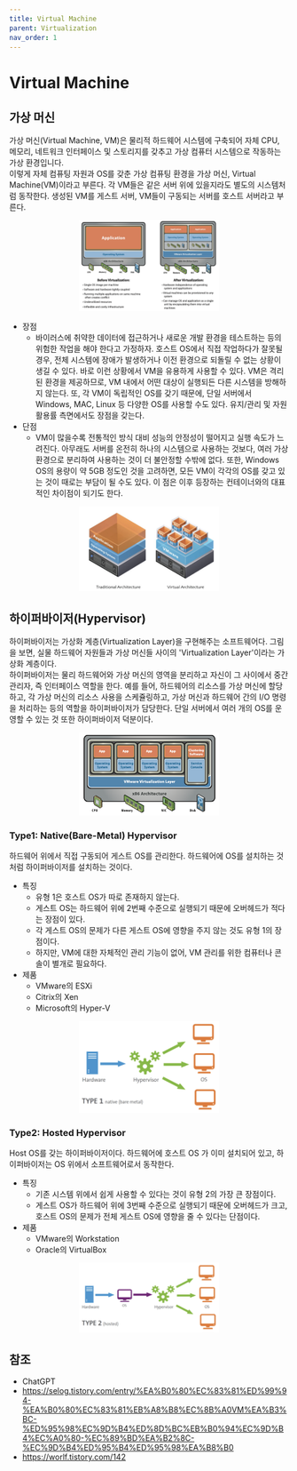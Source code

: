 ```yaml
---
title: Virtual Machine
parent: Virtualization
nav_order: 1
---
```


# Virtual Machine



## 가상 머신
가상 머신(Virtual Machine, VM)은 물리적 하드웨어 시스템에 구축되어 자체 CPU, 메모리, 네트워크 인터페이스 및 스토리지를 갖추고 가상 컴퓨터 시스템으로 작동하는 가상 환경입니다.   
이렇게 자체 컴퓨팅 자원과 OS를 갖춘 가상 컴퓨팅 환경을 가상 머신, Virtual Machine(VM)이라고 부른다. 
각 VM들은 같은 서버 위에 있을지라도 별도의 시스템처럼 동작한다. 
생성된 VM를 게스트 서버, VM들이 구동되는 서버를 호스트 서버라고 부른다.
<center><img src="/assets/img/docs/virtualization/virtualization.png" width="50%" height="50%"></center>

- 장점
  - 바이러스에 취약한 데이터에 접근하거나 새로운 개발 환경을 테스트하는 등의 위험한 작업을 해야 한다고 가정하자.
    호스트 OS에서 직접 작업하다가 잘못될 경우, 전체 시스템에 장애가 발생하거나 이전 환경으로 되돌릴 수 없는 상황이 생길 수 있다. 
    바로 이런 상황에서 VM을 유용하게 사용할 수 있다.
    VM은 격리된 환경을 제공하므로, VM 내에서 어떤 대상이 실행되든 다른 시스템을 방해하지 않는다. 
    또, 각 VM이 독립적인 OS를 갖기 때문에, 단일 서버에서 Windows, MAC, Linux 등 다양한 OS를 사용할 수도 있다. 
    유지/관리 및 자원 활용률 측면에서도 장점을 갖는다.
- 단점
  - VM이 많을수록 전통적인 방식 대비 성능의 안정성이 떨어지고 실행 속도가 느려진다. 
    아무래도 서버를 온전히 하나의 시스템으로 사용하는 것보다, 여러 가상 환경으로 분리하여 사용하는 것이 더 불안정할 수밖에 없다. 
    또한, Windows OS의 용량이 약 5GB 정도인 것을 고려하면, 모든 VM이 각각의 OS를 갖고 있는 것이 때로는 부담이 될 수도 있다. 
    이 점은 이후 등장하는 컨테이너와의 대표적인 차이점이 되기도 한다.
<center><img src="/assets/img/docs/virtualization/virtualization2.png" width="50%" height="50%"></center>



## 하이퍼바이저(Hypervisor)
하이퍼바이저는 가상화 계층(Virtualization Layer)을 구현해주는 소프트웨어다. 
그림을 보면, 실물 하드웨어 자원들과 가상 머신들 사이의 'Virtualization Layer'이라는 가상화 계층이다.  
하이퍼바이저는 물리 하드웨어와 가상 머신의 영역을 분리하고 자신이 그 사이에서 중간 관리자, 즉 인터페이스 역할을 한다.
예를 들어, 하드웨어의 리소스를 가상 머신에 할당하고, 각 가상 머신의 리소스 사용을 스케쥴링하고, 가상 머신과 하드웨어 간의 I/O 명령을 처리하는 등의 역할을 하이퍼바이저가 담당한다. 
단일 서버에서 여러 개의 OS를 운영할 수 있는 것 또한 하이퍼바이저 덕분이다.
<center><img src="/assets/img/docs/virtualization/hypervisor.png" width="50%" height="50%"></center>

### Type1: Native(Bare-Metal) Hypervisor
하드웨어 위에서 직접 구동되어 게스트 OS를 관리한다. 
하드웨어에 OS를 설치하는 것처럼 하이퍼바이저를 설치하는 것이다.
- 특징
  - 유형 1은 호스트 OS가 따로 존재하지 않는다. 
  - 게스트 OS는 하드웨어 위에 2번째 수준으로 실행되기 때문에 오버헤드가 적다는 장점이 있다. 
  - 각 게스트 OS의 문제가 다른 게스트 OS에 영향을 주지 않는 것도 유형 1의 장점이다. 
  - 하지만, VM에 대한 자체적인 관리 기능이 없어, VM 관리를 위한 컴퓨터나 콘솔이 별개로 필요하다.
- 제품
  - VMware의 ESXi
  - Citrix의 Xen
  - Microsoft의 Hyper-V
<center><img src="/assets/img/docs/virtualization/hypervisor_type1.png" width="50%" height="50%"></center>

### Type2: Hosted Hypervisor
Host OS를 갖는 하이퍼바이저이다.
하드웨어에 호스트 OS 가 이미 설치되어 있고, 하이퍼바이저는 OS 위에서 소프트웨어로서 동작한다.
- 특징
  - 기존 시스템 위에서 쉽게 사용할 수 있다는 것이 유형 2의 가장 큰 장점이다.
  - 게스트 OS가 하드웨어 위에 3번째 수준으로 실행되기 때문에 오버헤드가 크고, 호스트 OS의 문제가 전체 게스트 OS에 영향을 줄 수 있다는 단점이다.
- 제품
  - VMware의 Workstation
  - Oracle의 VirtualBox
<center><img src="/assets/img/docs/virtualization/hypervisor_type2.png" width="50%" height="50%"></center>



## 참조
- ChatGPT
- https://selog.tistory.com/entry/%EA%B0%80%EC%83%81%ED%99%94-%EA%B0%80%EC%83%81%EB%A8%B8%EC%8B%A0VM%EA%B3%BC-%ED%95%98%EC%9D%B4%ED%8D%BC%EB%B0%94%EC%9D%B4%EC%A0%80-%EC%89%BD%EA%B2%8C-%EC%9D%B4%ED%95%B4%ED%95%98%EA%B8%B0
- https://worlf.tistory.com/142
